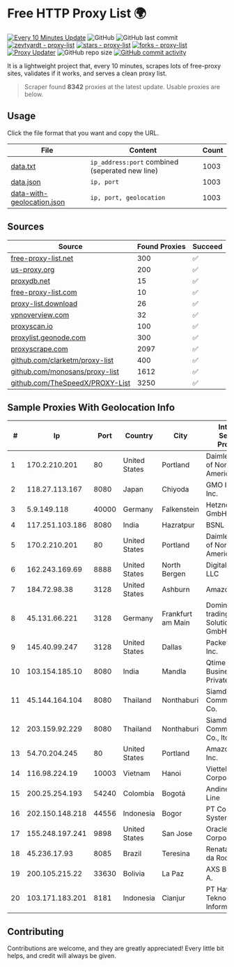 
# Free HTTP Proxy List 🌍

[![Every 10 Minutes Update](https://github.com/mertguvencli/http-proxy-list/actions/workflows/main.yml/badge.svg?branch=main)](https://github.com/mertguvencli/http-proxy-list/actions/workflows/main.yml)
![GitHub](https://img.shields.io/github/license/mertguvencli/http-proxy-list)
![GitHub last commit](https://img.shields.io/github/last-commit/mertguvencli/http-proxy-list)
[![zevtyardt - proxy-list](https://img.shields.io/static/v1?label=zevtyardt&message=proxy-list&color=blue&logo=github)](https://github.com/zevtyardt/proxy-list "Go to GitHub repo")
[![stars - proxy-list](https://img.shields.io/github/stars/zevtyardt/proxy-list?style=social)](https://github.com/zevtyardt/proxy-list)
[![forks - proxy-list](https://img.shields.io/github/forks/zevtyardt/proxy-list?style=social)](https://github.com/zevtyardt/proxy-list)
[![Proxy Updater](https://github.com/zevtyardt/proxy-list/workflows/Proxy%20Updater/badge.svg)](https://github.com/zevtyardt/proxy-list/actions?query=workflow:"Proxy+Updater")
![GitHub repo size](https://img.shields.io/github/repo-size/zevtyardt/proxy-list)
[![GitHub commit activity](https://img.shields.io/github/commit-activity/m/zevtyardt/proxy-list?logo=commits)](https://github.com/zevtyardt/proxy-list/commits/main)

It is a lightweight project that, every 10 minutes, scrapes lots of free-proxy sites, validates if it works, and serves a clean proxy list.

> Scraper found **8342** proxies at the latest update. Usable proxies are below.

## Usage

Click the file format that you want and copy the URL.

|File|Content|Count|
|----|-------|-----|
|[data.txt](https://raw.githubusercontent.com/mertguvencli/http-proxy-list/main/proxy-list/data.txt)|`ip_address:port` combined (seperated new line)|1003|
|[data.json](https://raw.githubusercontent.com/mertguvencli/http-proxy-list/main/proxy-list/data.json)|`ip, port`|1003|
|[data-with-geolocation.json](https://raw.githubusercontent.com/mertguvencli/http-proxy-list/main/proxy-list/data-with-geolocation.json)|`ip, port, geolocation`|1003|

## Sources

|Source|Found Proxies|Succeed|
|------|-------------|-------|
|[free-proxy-list.net](https://free-proxy-list.net)|300|✅|
|[us-proxy.org](https://www.us-proxy.org)|200|✅|
|[proxydb.net](http://proxydb.net)|15|✅|
|[free-proxy-list.com](https://free-proxy-list.com/?page=&port=&type%5B%5D=http&type%5B%5D=https&up_time=0&search=Search)|10|✅|
|[proxy-list.download](https://www.proxy-list.download/HTTP)|26|✅|
|[vpnoverview.com](https://vpnoverview.com/privacy/anonymous-browsing/free-proxy-servers)|32|✅|
|[proxyscan.io](https://www.proxyscan.io)|100|✅|
|[proxylist.geonode.com](https://proxylist.geonode.com/api/proxy-list?limit=300&page=1&sort_by=lastChecked&sort_type=desc&protocols=http,https)|300|✅|
|[proxyscrape.com](https://api.proxyscrape.com/v2/?request=displayproxies&protocol=http&timeout=10000&country=all&ssl=all&anonymity=all)|2097|✅|
|[github.com/clarketm/proxy-list](https://raw.githubusercontent.com/clarketm/proxy-list/master/proxy-list-raw.txt)|400|✅|
|[github.com/monosans/proxy-list](https://raw.githubusercontent.com/monosans/proxy-list/main/proxies/http.txt)|1612|✅|
|[github.com/TheSpeedX/PROXY-List](https://raw.githubusercontent.com/TheSpeedX/PROXY-List/master/http.txt)|3250|✅|


## Sample Proxies With Geolocation Info

|#|Ip|Port|Country|City|Internet Service Provider|
|-|--|----|-------|----|-------------------------|
|1|170.2.210.201|80|United States|Portland|Daimler Trucks of North America LLC|
|2|118.27.113.167|8080|Japan|Chiyoda|GMO Internet, Inc.|
|3|5.9.149.118|40000|Germany|Falkenstein|Hetzner Online GmbH|
|4|117.251.103.186|8080|India|Hazratpur|BSNL Internet|
|5|170.2.210.201|80|United States|Portland|Daimler Trucks of North America LLC|
|6|162.243.169.69|8888|United States|North Bergen|DigitalOcean, LLC|
|7|184.72.98.38|3128|United States|Ashburn|Amazon.com|
|8|45.131.66.221|3128|Germany|Frankfurt am Main|Dominic Scholz trading as ITP-Solutions GmbH & Co. KG|
|9|145.40.99.247|3128|United States|Dallas|Packet Host, Inc.|
|10|103.154.185.10|8080|India|Mandla|Qtime Businesses Private Limited|
|11|45.144.164.104|8080|Thailand|Nonthaburi|Siamdata Communication Co.|
|12|203.159.92.229|8080|Thailand|Nonthaburi|Siamdata Communication Co., ltd.|
|13|54.70.204.245|80|United States|Portland|Amazon.com, Inc.|
|14|116.98.224.19|10003|Vietnam|Hanoi|Viettel Corporation|
|15|200.25.254.193|54240|Colombia|Bogotá|Andinet ON Line|
|16|202.150.148.218|44556|Indonesia|Bogor|PT Comtronics Systems|
|17|155.248.197.241|9898|United States|San Jose|Oracle Corporation|
|18|45.236.17.93|8085|Brazil|Teresina|Renata Oliveira da Rocha|
|19|200.105.215.22|33630|Bolivia|La Paz|AXS Bolivia S. A.|
|20|103.171.183.201|8181|Indonesia|Cianjur|PT Hayat Teknologi Informatika|



## Contributing

Contributions are welcome, and they are greatly appreciated! Every
little bit helps, and credit will always be given.

